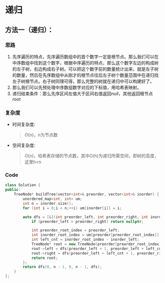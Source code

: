 # 递归
## 方法一（递归）：
### 思路
1. 先序遍历的特点，先序遍历数组中的首个数字一定是根节点。那么我们可以在中序数组中找到这个数字，根据中序遍历的特点，那么这个数字左边的构成树的左子树，右边构成右子树。可以把这个数字前的数量统计出来，就是左子树的数量，然后在先序数组中从刚才的根节点往后左子树个数量范围中在递归找左子树根节点。右子树同理可得，那么完整的树就在递归中可以构建好了。
2. 那么我们可以先预处理中序数组数字对应的下标值，用哈希表映射。
3. 递归结束条件：那么先序区间左值大于区间右值返回$null$，其他返回根节点$root$
### 复杂度
- 时间复杂度:
  > $O(n)$，n为节点数
- 空间复杂度:
  > $O(n)$，哈希表存储的节点数，其中O(h)为递归所需空间，即树的高度，这里h<n

### Code
```C++ []
class Solution {
public:
    TreeNode* buildTree(vector<int>& preorder, vector<int>& inorder) {
        unordered_map<int, int> um;
        int n = inorder.size();
        for (int i = 0;i < n;++i) um[inorder[i]] = i;

        auto dfs = [&](int preorder_left, int preorder_right, int inorder_left, int inorder_right, auto&& dfs) -> TreeNode* {
            if (preorder_left > preorder_right) return nullptr;

            int preorder_root_index = preorder_left;
            int inorder_root_index = um[preorder[preorder_root_index]];
            int left_cnt = inorder_root_index - inorder_left;
            TreeNode* root = new TreeNode(preorder[preorder_root_index]);
            root->left = dfs(preorder_left + 1, preorder_left + left_cnt, inorder_left, inorder_root_index - 1, dfs);
            root->right = dfs(preorder_left + left_cnt + 1, preorder_right, inorder_root_index + 1, inorder_right, dfs);
            return root;
        };
        return dfs(0, n - 1, 0, n - 1, dfs);
    }
};
```